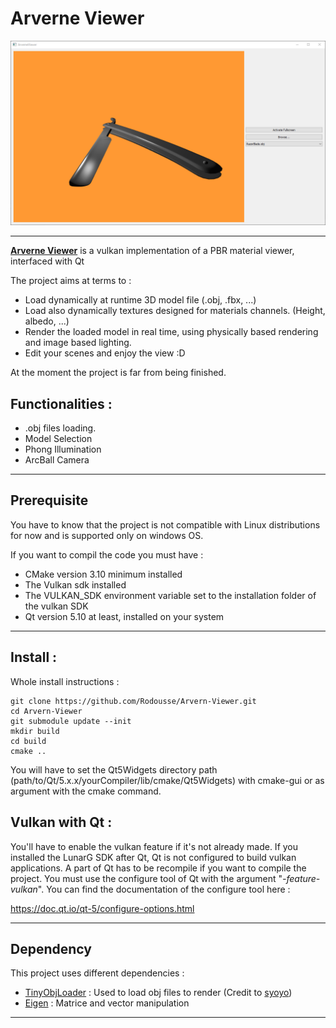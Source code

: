 # Arverne Viewer
 <img src="./ArverneViewer.PNG" width="1024">


---

<b><u>Arverne Viewer</u></b> is a vulkan implementation of a PBR material viewer, interfaced with Qt

The project aims at terms to :
- Load dynamically at runtime 3D model file (.obj, .fbx, ...)
- Load also dynamically textures designed for materials channels. (Height, albedo, ...)
- Render the loaded model in real time, using physically based rendering and image based lighting.
- Edit your scenes and enjoy the view :D 

At the moment the project is far from being finished.

## Functionalities :
- .obj files loading.
- Model Selection
- Phong Illumination
- ArcBall Camera

---
## Prerequisite 

You have to know that the project is not compatible with Linux distributions for now and is supported only on windows OS. 

If you want to compil the code you must have :
- CMake version 3.10 minimum installed 
- The Vulkan sdk installed
- The VULKAN_SDK environment variable set to the installation folder of the vulkan SDK
- Qt version 5.10 at least, installed on your system

---

## Install :

Whole install instructions :

```
git clone https://github.com/Rodousse/Arvern-Viewer.git
cd Arvern-Viewer
git submodule update --init
mkdir build
cd build
cmake ..
```

You will have to set the Qt5Widgets directory path (path/to/Qt/5.x.x/yourCompiler/lib/cmake/Qt5Widgets) with cmake-gui or as argument with the cmake command.

## Vulkan with Qt :

You'll have to enable the vulkan feature if it's not already made. If you installed the LunarG SDK after Qt, Qt is not configured to build vulkan applications. A part of Qt has to be recompile if you want to compile the project. You must use the configure tool of Qt with the argument "*-feature-vulkan*". You can find the documentation of the configure tool here :

https://doc.qt.io/qt-5/configure-options.html

--- 
## Dependency

This project uses different dependencies :

- [TinyObjLoader](https://github.com/syoyo/tinyobjloader.git) : Used to load obj files to render (Credit to [syoyo](https://github.com/syoyo))
- [Eigen](https://github.com/eigenteam/eigen-git-mirror) : Matrice and vector manipulation

---
